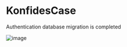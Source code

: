 # KonfidesCase
Authentication database migration is completed

![image](https://github.com/Oguzhan13/KonfidesCase/assets/108337929/f7a219c5-4c51-4291-9154-85556fc02f6d)
